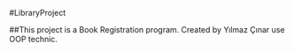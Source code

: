 #LibraryProject

##This project is a Book Registration program. Created by Yılmaz Çınar use OOP technic.
